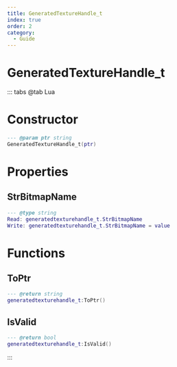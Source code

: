```yaml
---
title: GeneratedTextureHandle_t
index: true
order: 2
category:
  - Guide
---
```


# GeneratedTextureHandle_t

::: tabs
@tab Lua
# Constructor
```lua
--- @param ptr string
GeneratedTextureHandle_t(ptr)
```
# Properties
## StrBitmapName 
```lua
--- @type string
Read: generatedtexturehandle_t.StrBitmapName
Write: generatedtexturehandle_t.StrBitmapName = value
```
# Functions
## ToPtr
```lua
--- @return string
generatedtexturehandle_t:ToPtr()
```
## IsValid
```lua
--- @return bool
generatedtexturehandle_t:IsValid()
```

:::